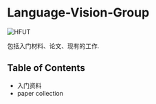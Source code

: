 # Language-Vision-Group
![HFUT](http://www.hfut.edu.cn/images/yxsz.png)

包括入门材料、论文、现有的工作.

## Table of Contents
* 入门资料
* paper collection
